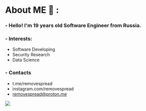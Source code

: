 # About ME 💬 :

### - Hello! I'm 19 years old Software Engineer from Russia.

### - Interests:

- Software Developing
- Security Research
- Data Science

### - Contacts

- t.me/removespread
- instagram.com/removespread
- removespread@proton.me

![](https://komarev.com/ghpvc/?username=removespread&label=%E2%9D%A4%EF%B8%8F&color=000000&style=flat)

